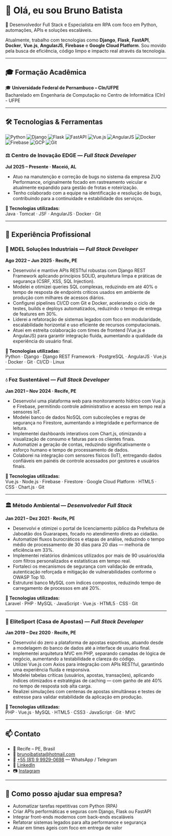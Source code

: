 # 👋 Olá, eu sou Bruno Batista

🚀 Desenvolvedor Full Stack e Especialista em RPA com foco em Python, automações, APIs e soluções escaláveis.

Atualmente, trabalho com tecnologias como **Django**, **Flask**, **FastAPI**, **Docker**, **Vue.js**, **AngularJS**, **Firebase** e **Google Cloud Platform**. Sou movido pela busca de eficiência, código limpo e impacto real através da tecnologia.

---

## 🎓 Formação Acadêmica

🎓 **Universidade Federal de Pernambuco – CIn/UFPE**  
Bacharelado em Engenharia de Computação no Centro de Informática (CIn) - UFPE

---

## 🛠️ Tecnologias & Ferramentas

![Python](https://img.shields.io/badge/-Python-black?style=flat-square&logo=python)
![Django](https://img.shields.io/badge/-Django-black?style=flat-square&logo=django)
![Flask](https://img.shields.io/badge/-Flask-black?style=flat-square&logo=flask)
![FastAPI](https://img.shields.io/badge/-FastAPI-black?style=flat-square&logo=fastapi)
![Vue.js](https://img.shields.io/badge/-Vue.js-black?style=flat-square&logo=vue.js)
![AngularJS](https://img.shields.io/badge/-AngularJS-black?style=flat-square&logo=angularjs)
![Docker](https://img.shields.io/badge/-Docker-black?style=flat-square&logo=docker)
![Firebase](https://img.shields.io/badge/-Firebase-black?style=flat-square&logo=firebase)
![GCP](https://img.shields.io/badge/-Google_Cloud-black?style=flat-square&logo=google-cloud)
![Git](https://img.shields.io/badge/-Git-black?style=flat-square&logo=git)


### ⚖️ Centro de Inovação EDGE — *Full Stack Developer* 
**Jul 2025 – Presente · Maceió, AL**

- Atuo na manutenção e correção de bugs no sistema da empresa ZUQ Performance, originalmente focado em rastreamento veicular e atualmente expandido para gestão de frotas e roteirização.
- Tenho colaborado com a equipe na identificação e resolução de bugs, contribuindo para a continuidade e estabilidade dos serviços.

**🔧 Tecnologias utilizadas:**  
Java · Tomcat · JSF · AngularJS · Docker · Git

---

## 💼 Experiência Profissional

### 🏢 MDEL Soluções Industriais — *Full Stack Developer*  
**Ago 2022 – Jun 2025 · Recife, PE**

- Desenvolvi e mantive APIs RESTful robustas com Django REST Framework aplicando princípios SOLID, arquitetura limpa e práticas de segurança (CSRF, XSS, SQL Injection).
- Modelei e otimizei queries SQL complexas, reduzindo em até 40% o tempo de resposta de endpoints críticos usados em ambiente de produção com milhares de acessos diários.
- Configurei pipelines CI/CD com Git e Docker, acelerando o ciclo de testes, builds e deploys automatizados, reduzindo o tempo de entrega de features em 30%.
- Liderei a refatoração de sistemas legados com foco em modularidade, escalabilidade horizontal e uso eficiente de recursos computacionais.
- Atuei em estreita colaboração com times de frontend (Vue.js e AngularJS) para garantir integração fluida, aumentando a qualidade da experiência do usuário final.

**🔧 Tecnologias utilizadas:**  
Python · Django · Django REST Framework · PostgreSQL · AngularJS · Vue.js · Docker · Git · CI/CD · Linux

---

### 💧 Foz Sustentável — *Full Stack Developer*  
**Jan 2021 – Nov 2024 · Recife, PE**

- Desenvolvi uma plataforma web para monitoramento hídrico com Vue.js e Firebase, permitindo controle administrativo e acesso em tempo real a sensores IoT.
- Modelei banco de dados NoSQL com subcoleções e regras de segurança no Firestore, aumentando a integridade e performance de leitura.
- Implementei dashboards interativos com Chart.js, otimizando a visualização de consumo e faturas para os clientes finais.
- Automatizei a geração de contas, reduzindo significativamente o esforço humano e tempo de processamento de dados.
- Colaborei na integração com sensores físicos (IoT), entregando dados confiáveis em painéis de controle acessados por gestores e usuários finais.

**🔧 Tecnologias utilizadas:**  
Vue.js · Node.js · Firebase · Firestore · Google Cloud Platform · HTML5 · CSS · Chart.js · Git

---

### 🏛️ Método Ambiental — *Desenvolvedor Full Stack*  
**Jan 2021 – Dez 2021 · Recife, PE**

- Desenvolvi e otimizei o portal de licenciamento público da Prefeitura de Jaboatão dos Guararapes, focado no atendimento direto ao cidadão.
- Automatizei fluxos burocráticos e etapas de análise, reduzindo o tempo médio de processamento de 30 dias para 20 dias — melhoria de eficiência em 33%.
- Implementei relatórios dinâmicos utilizados por mais de 90 usuários/dia com filtros personalizados e estatísticas em tempo real.
- Fortaleci os mecanismos de segurança com validação de entrada, autenticação reforçada e mitigação de vulnerabilidades conforme o OWASP Top 10.
- Estruturei banco MySQL com índices compostos, reduzindo tempo de carregamento de processos em até 20%.

**🔧 Tecnologias utilizadas:**  
Laravel · PHP · MySQL · JavaScript · Vue.js · HTML5 · CSS · Git

---

### 🎯 EliteSport (Casa de Apostas) — *Full Stack Developer*  
**Jan 2019 – Dez 2020 · Recife, PE**

- Desenvolvi do zero a plataforma de apostas esportivas, atuando desde a modelagem do banco de dados até a interface de usuário final.
- Implementei arquitetura MVC em PHP, separando camadas de lógica de negócio, aumentando a testabilidade e clareza do código.
- Utilizei Vue.js com Axios para integração com APIs RESTful, garantindo uma experiência fluida e responsiva.
- Modelei tabelas críticas (usuários, apostas, transações), aplicando índices otimizados e estratégias de caching — com ganho de até 40% no tempo de resposta sob alta carga.
- Realizei simulações com centenas de apostas simultâneas e testes de estresse para validar estabilidade da aplicação em produção.

**🔧 Tecnologias utilizadas:**  
PHP · Vue.js · MySQL · HTML5 · CSS3 · JavaScript · Git · MVC

---

## 📫 Contato

- 📍 Recife – PE, Brasil  
- 📧 brunojbatista@hotmail.com  
- 📱 [+55 (81) 9 9929-0698](tel:+5581999290698) — WhatsApp / Telegram  
- 💼 [LinkedIn](https://www.linkedin.com/in/bjnb)  
- 📷 [Instagram](https://www.instagram.com/brunojnbatista/)

---

## 🤝 Como posso ajudar sua empresa?

* Automatizar tarefas repetitivas com Python (RPA)
* Criar APIs performáticas e seguras com Django, Flask ou FastAPI
* Integrar front-ends modernos com back-ends escaláveis
* Refatorar sistemas legados para alta performance e segurança
* Atuar em times ágeis com foco em entrega de valor